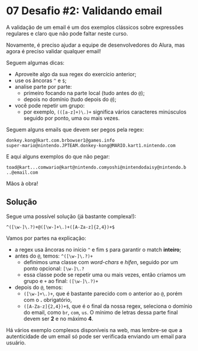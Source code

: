 # 07 Desafio #2: Validando email

A validação de um email é um dos exemplos clássicos sobre expressões regulares e claro que não pode faltar neste curso.

Novamente, é preciso ajudar a equipe de desenvolvedores do Alura, mas agora é preciso validar qualquer email!

Seguem algumas dicas:

- Aproveite algo da sua regex do exercício anterior;
- use os âncoras `^` e `$`;
- analise parte por parte:
  - primeiro focando na parte local (tudo antes do `@`);
  - depois no domínio (tudo depois do `@`);
- você pode repetir um grupo:
  - por exemplo, `(([a-z]+)\.)+` significa vários caracteres minúsculos seguido por ponto, uma ou mais vezes.

Seguem alguns emails que devem ser pegos pela regex:

```
donkey.kong@kart.com.brbowser1@games.info 
super-mario@nintendo.JPTEAM.donkey-kong@MARIO.kart1.nintendo.com
```

E aqui alguns exemplos do que não pegar:

```
toad@kart...comwario@kart@nintendo.comyoshi@nintendodaisy@nintendo.b
..@email.com
```

Mãos à obra!



## Solução

Segue uma possível solução (já bastante complexa!):

```
^([\w-]\.?)+@([\w-]+\.)+([A-Za-z]{2,4})+$
```

Vamos por partes na explicação:

- a regex usa âncoras no início `^` e fim `$` para garantir o match **inteiro**;
- antes do `@`, temos: `^([\w-]\.?)+`
  - definimos uma classe com *word-chars* e *hífen*, seguido por um ponto opcional: `[\w-]\.?`
  - essa classe pode se repetir uma ou mais vezes, então criamos um grupo e `+` ao final: `([\w-]\.?)+`
- depois do `@`, temos:
  - `([\w-]+\.)+`, que é bastante parecido com o anterior ao `@`, porém com o **.** obrigatório,
  - `([A-Za-z]{2,4})+$`, que é o final da nossa regex, seleciona o domínio do email, como `br`, `com`, `us`. O mínimo de letras dessa parte final devem ser **2** e no máximo **4**.

Há vários exemplo complexos disponíveis na web, mas lembre-se que a autenticidade de um email só pode ser verificada enviando um email para usuário.

